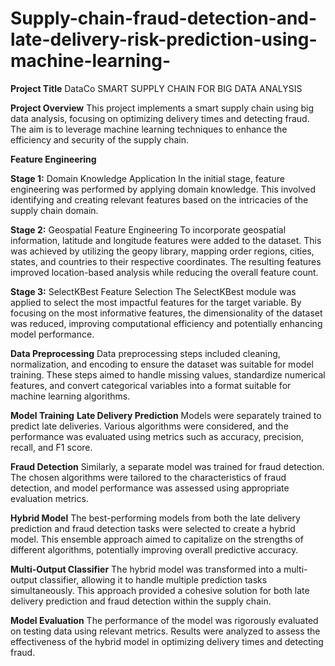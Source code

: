 # Supply-chain-fraud-detection-and-late-delivery-risk-prediction-using-machine-learning-

**Project Title**
DataCo SMART SUPPLY CHAIN FOR BIG DATA ANALYSIS

**Project Overview**
This project implements a smart supply chain using big data analysis, focusing on optimizing delivery times and detecting fraud. The aim is to leverage machine learning techniques to enhance the efficiency and security of the supply chain.

**Feature Engineering**

**Stage 1:** Domain Knowledge Application
In the initial stage, feature engineering was performed by applying domain knowledge. This involved identifying and creating relevant features based on the intricacies of the supply chain domain.

**Stage 2:** Geospatial Feature Engineering
To incorporate geospatial information, latitude and longitude features were added to the dataset. This was achieved by utilizing the geopy library, mapping order regions, cities, states, and countries to their respective coordinates. The resulting features improved location-based analysis while reducing the overall feature count.

**Stage 3:** SelectKBest Feature Selection
The SelectKBest module was applied to select the most impactful features for the target variable. By focusing on the most informative features, the dimensionality of the dataset was reduced, improving computational efficiency and potentially enhancing model performance.

**Data Preprocessing**
Data preprocessing steps included cleaning, normalization, and encoding to ensure the dataset was suitable for model training. These steps aimed to handle missing values, standardize numerical features, and convert categorical variables into a format suitable for machine learning algorithms.

**Model Training**
**Late Delivery Prediction**
Models were separately trained to predict late deliveries. Various algorithms were considered, and the performance was evaluated using metrics such as accuracy, precision, recall, and F1 score.

**Fraud Detection**
Similarly, a separate model was trained for fraud detection. The chosen algorithms were tailored to the characteristics of fraud detection, and model performance was assessed using appropriate evaluation metrics.

**Hybrid Model**
The best-performing models from both the late delivery prediction and fraud detection tasks were selected to create a hybrid model. This ensemble approach aimed to capitalize on the strengths of different algorithms, potentially improving overall predictive accuracy.

**Multi-Output Classifier**
The hybrid model was transformed into a multi-output classifier, allowing it to handle multiple prediction tasks simultaneously. This approach provided a cohesive solution for both late delivery prediction and fraud detection within the supply chain.

**Model Evaluation**
The performance of the model was rigorously evaluated on testing data using relevant metrics. Results were analyzed to assess the effectiveness of the hybrid model in optimizing delivery times and detecting fraud.

